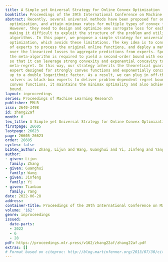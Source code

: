 ```yaml
---
title: A Simple yet Universal Strategy for Online Convex Optimization
booktitle: Proceedings of the 39th International Conference on Machine Learning
abstract: Recently, several universal methods have been proposed for online convex
  optimization, and attain minimax rates for multiple types of convex functions simultaneously.
  However, they need to design and optimize one surrogate loss for each type of functions,
  making it difficult to exploit the structure of the problem and utilize existing
  algorithms. In this paper, we propose a simple strategy for universal online convex
  optimization, which avoids these limitations. The key idea is to construct a set
  of experts to process the original online functions, and deploy a meta-algorithm
  over the linearized losses to aggregate predictions from experts. Specifically,
  the meta-algorithm is required to yield a second-order bound with excess losses,
  so that it can leverage strong convexity and exponential concavity to control the
  meta-regret. In this way, our strategy inherits the theoretical guarantee of any
  expert designed for strongly convex functions and exponentially concave functions,
  up to a double logarithmic factor. As a result, we can plug in off-the-shelf online
  solvers as black-box experts to deliver problem-dependent regret bounds. For general
  convex functions, it maintains the minimax optimality and also achieves a small-loss
  bound.
layout: inproceedings
series: Proceedings of Machine Learning Research
publisher: PMLR
issn: 2640-3498
id: zhang22af
month: 0
tex_title: A Simple yet Universal Strategy for Online Convex Optimization
firstpage: 26605
lastpage: 26623
page: 26605-26623
order: 26605
cycles: false
bibtex_author: Zhang, Lijun and Wang, Guanghui and Yi, Jinfeng and Yang, Tianbao
author:
- given: Lijun
  family: Zhang
- given: Guanghui
  family: Wang
- given: Jinfeng
  family: Yi
- given: Tianbao
  family: Yang
date: 2022-06-28
address:
container-title: Proceedings of the 39th International Conference on Machine Learning
volume: '162'
genre: inproceedings
issued:
  date-parts:
  - 2022
  - 6
  - 28
pdf: https://proceedings.mlr.press/v162/zhang22af/zhang22af.pdf
extras: []
# Format based on citeproc: http://blog.martinfenner.org/2013/07/30/citeproc-yaml-for-bibliographies/
---
```

